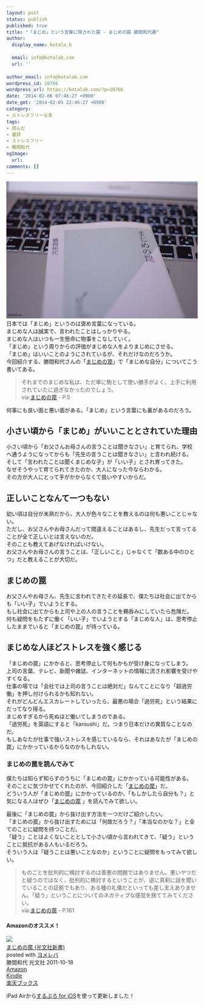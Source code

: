 ```yaml
---
layout: post
status: publish
published: true
title: "「まじめ」という言葉に隠された罠 - まじめの罠 勝間和代著"
author:
  display_name: kotala_b

  email: info@kotalab.com
  url: ''

author_email: info@kotalab.com
wordpress_id: 10766
wordpress_url: https://kotalab.com/?p=10766
date: '2014-02-06 07:46:27 +0900'
date_gmt: '2014-02-05 22:46:27 +0900'
category:
- ストレスフリーな本
tags:
- 読んだ
- 書評
- ストレスフリー
- 勝間和代
ogImage:
  url:
comments: []
---
```

<p><img src="/wp-content/uploads/books-majimenowana_140206-546x361.jpg" alt="books-majimenowana_140206" width="546" height="361" class="alignnone size-large wp-image-10787" /><br />
日本では「まじめ」というのは褒め言葉になっている。<br />
まじめな人は誠実で、言われたことはしっかりやる。<br />
まじめな人はいつも一生懸命に物事をこなしていく。<br />
「まじめ」という周りからの評価がまじめな人をよりまじめにさせる。<br />
「まじめ」はいいことのようにされているが、それだけなのだろうか。<br />
今回紹介する、勝間和代さんの「<a href="https://www.amazon.co.jp/exec/obidos/asin/4334036465/same-22/" rel="nofollow" target="_blank">まじめの罠</a>」で「まじめな自分」についてこう書いてある。</p>
<blockquote><p>それまでのまじめな私は、ただ単に駒として使い勝手がよく、上手に利用されていたに過ぎなかったのでしょう。<br />
via:<a href="https://www.amazon.co.jp/exec/obidos/asin/4334036465/same-22/" rel="nofollow" target="_blank">まじめの罠</a> - P.5</p></blockquote>
<p>何事にも良い面と悪い面がある。「まじめ」という言葉にも裏があるのだろう。<br />
</p>
<!--more-->
<h2>小さい頃から「まじめ」がいいこととされていた理由</h2>
<p>小さい頃から「お父さんお母さんの言うことは聞きなさい」と育てられ、学校へ通うようになってからも「先生の言うことは聞きなさい」と言われ続ける。<br />
そして「言われたことは聞くまじめな子」が「いい子」とされ育ってきた。<br />
なぜそうやって育てられてきたのか、大人になった今ならわかる。<br />
その方が大人にとって手がかからなくて扱いやすいからだ。</p>
<h2>正しいことなんて一つもない</h2>
<p>幼い頃は自分が未熟だから、大人が色々なことを教えるのは何も悪いことじゃない。<br />
ただし、お父さんやお母さんだって間違えることはあるし、先生だって言ってることが全て正しいとは言えないのだ。<br />
そのことも教えてあげなければいけない。<br />
お父さんやお母さんの言うことは、「正しいこと」じゃなくて「数ある中のひとつ」だと教えることが大切だ。</p>
<h2>まじめの罠</h2>
<p>お父さんやお母さん、先生に言われてきたその延長で、僕たちは社会に出てからも「いい子」でいようとする。<br />
もし社会に出てからも上司や上の人の言うことを鵜呑みにしていたら危険だ。<br />
何も疑問をもたずに働く「いい子」でいようとする「まじめな人」は、思考停止したままでいると「まじめの罠」が待っている。</p>
<h2>まじめな人ほどストレスを強く感じる</h2>
<p>「まじめの罠」にかかると、思考停止して何もかもが受け身になってしまう。<br />
上司の言葉、テレビ、新聞や雑誌、インターネットの情報に流され影響を受けやすくなる。<br />
仕事の場では「会社では上司の言うことは絶対だ」なんてことになり「超過労働」を押し付けられるかも知れない。<br />
それがどんどんエスカレートしていったら、最悪の場合「過労死」という結果にだってなり得る。<br />
まじめすぎるから死ぬほど働いてしまうのである。<br />
「過労死」を英語にすると「karoushi」だ。つまり日本だけの異質なことなのだ。<br />
もしあなたが仕事で強いストレスを感じているなら、それはあなたが「まじめの罠」にかかっているからなのかもしれない。</p>
<h3>まじめの罠を読んでみて</h3>
<p>僕たちは知らず知らずのうちに「まじめの罠」にかかっている可能性がある。<br />
そのことに気づかせてくれたのが、今回紹介した「<a href="https://www.amazon.co.jp/exec/obidos/asin/4334036465/same-22/" rel="nofollow" target="_blank">まじめの罠</a>」だ。<br />
どういう人が「まじめの罠」にかかっているのか、「もしかしたら自分も？」と気になる人はぜひ「<a href="https://www.amazon.co.jp/exec/obidos/asin/4334036465/same-22/" rel="nofollow" target="_blank">まじめの罠</a> 」を読んでみて欲しい。</p>
<p>最後に「まじめの罠」から抜け出す方法を一つだけご紹介したい。<br />
「まじめの罠」から抜け出すためには「何故だろう？」「本当なのかな？」と全てのことに疑問を持つことだ。<br />
「疑う」ことはよくないこととして小さい頃から言われてきて、「疑う」ということに抵抗がある人もいるだろう。<br />
そういう人は「疑うことは悪いことなのか」ということに疑問をもってみて欲しい。</p>
<blockquote><p>ものごとを批判的に検討するのは善悪の問題ではありません。悪いヤツだと疑うのではなく、批判的に検討するということが、逆に真剣に話を聞いていることの証拠でもあり、ある種の礼儀だといっても差し支えありません。「疑う」ということについてのネガティブな感覚を捨ててみてください。<br />
via:<a href="https://www.amazon.co.jp/exec/obidos/asin/4334036465/same-22/" rel="nofollow" target="_blank">まじめの罠</a> - P.161</p></blockquote>
<h4 class="aam">Amazonのオススメ！</h4>
<div class="booklink-box">
<div class="booklink-image"><a href="https://www.amazon.co.jp/exec/obidos/asin/4334036465/same-22/" rel="nofollow" target="_blank"><img src="https://images-fe.ssl-images-amazon.com/images/I/3172XPhPpvL._SL160_.jpg" style="border: none;" /></a></div>
<div class="booklink-info">
<div class="booklink-name"><a href="https://www.amazon.co.jp/exec/obidos/asin/4334036465/same-22/" rel="nofollow" target="_blank">まじめの罠 (光文社新書)</a>
<div class="booklink-powered-date">posted with <a href="https://yomereba.com" rel="nofollow" target="_blank">ヨメレバ</a></div>
</div>
<div class="booklink-detail">勝間和代 光文社 2011-10-18    </div>
<div class="booklink-link2">
<div class="shoplinkamazon"><a href="https://www.amazon.co.jp/exec/obidos/asin/4334036465/same-22/" rel="nofollow" target="_blank" title="アマゾン" >Amazon</a></div>
<div class="shoplinkkindle"><a href="https://www.amazon.co.jp/exec/obidos/ASIN/B009KZ43FY/same-22/" rel="nofollow" target="_blank" >Kindle</a></div>
<div class="shoplinkrakuten"><a href="http://c.af.moshimo.com/af/c/click?a_id=374941&p_id=56&pc_id=56&pl_id=637&s_v=b5Rz2P0601xu&url=http%3A%2F%2Fbooks.rakuten.co.jp%2Frb%2F11408297%2F" rel="nofollow" target="_blank" title="楽天ブックス" >楽天ブックス</a></div>
</p></div>
</div>
<div class="booklink-footer"></div>
</div>
<p>iPad Airから<a href="https://itunes.apple.com/jp/app/surupuro-for-ios-buroguedita/id436676299?mt=8&uo=4&at=10l4yU" rel="nofollow" target="_blank">するぷろ for iOS</a>を使って更新しました！</p>
